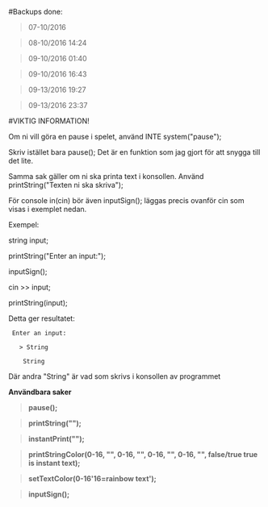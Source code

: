 #Backups done:
>07-10/2016

>08-10/2016 14:24

>09-10/2016 01:40

>09-10/2016 16:43

>09-13/2016 19:27

>09-13/2016 23:37

#VIKTIG INFORMATION!

Om ni vill göra en pause i spelet, använd INTE system("pause");

Skriv istället bara pause(); Det är en funktion som jag gjort för att snygga till det lite.

Samma sak gäller om ni ska printa text i konsollen. Använd printString("Texten ni ska skriva");

För console in(cin) bör även inputSign(); läggas precis ovanför cin som visas i exemplet nedan.

Exempel:

string input;

printString("Enter an input:");

inputSign();

cin >> input;

printString(input);

Detta ger resultatet:

     Enter an input:

       > String

        String

Där andra "String" är vad som skrivs i konsollen av programmet


**Användbara saker**

>**pause();**

>**printString("");**

>**instantPrint("");**

>**printStringColor(0-16, "", 0-16, "", 0-16, "", 0-16, "", false/true true is instant text);**

>**setTextColor(0-16'16=rainbow text');**

>**inputSign();**
